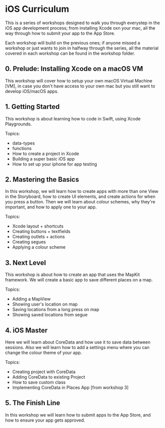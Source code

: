 # **iOS Curriculum**

This is a series of workshops designed to walk you through everystep in the iOS app development process; from installing Xcode oxn your mac, all the way through how to submit your app to the App Store.

Each workshop will build on the previous ones; if anyone missed a workshop or just wants to join in halfway through the series, all the material covered in each workshop can be found in the workshop folder.

## **0. Prelude: Installing Xcode on a macOS VM**

This workshop will cover how to setup your own macOS Virtual Machine [VM], in case you don't have access to your own mac but you still want to develop iOS/macOS apps.

## **1. Getting Started**

This workshop is about learning how to code in Swift, using Xcode Playgrounds.

Topics:

- data-types
- functions
- How to create a project in Xcode
- Building a super basic iOS app
- How to set up your iphone for app testing

## **2. Mastering the Basics**

In this workshop, we will learn how to create apps with more than one View in the Storyboard, how to create UI elements, and create actions for when you press a button. Then we will learn about colour schemes, why they're important, and how to apply one to your app.

Topics:

- Xcode layout + shortcuts
- Creating buttons + textfields
- Creating outlets + actions
- Creating segues
- Applying a colour scheme

## **3. Next Level**

This workshop is about how to create an app that uses the MapKit framework. We will create a basic app to save different places on a map.

Topics:

- Adding a MapView
- Showing user's location on map
- Saving locations from a long press on map
- Showing saved locations from segue

## **4. iOS Master**

Here we will learn about CoreData and how use it to save data between sessions. Also we will learn how to add a settings menu where you can change the colour theme of your app.

Topics:

- Creating project with CoreData
- Adding CoreData to existing Project
- How to save custom class
- Implementing CoreData in Places App [from workshop 3]

## **5. The Finish Line**

In this workshop we will learn how to submit apps to the App Store, and how to ensure your app gets approved.